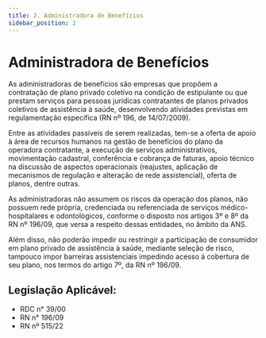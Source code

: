 ```yaml
---
title: 2. Administradora de Benefícios
sidebar_position: 2
---
```


# Administradora de Benefícios

As administradoras de benefícios são empresas que propõem a contratação de plano privado coletivo na
condição de estipulante ou que prestam serviços para pessoas jurídicas contratantes de planos privados coletivos de assistência à saúde, desenvolvendo atividades previstas em regulamentação específica (RN nº 196, de 14/07/2009).

Entre as atividades passíveis de serem realizadas, tem-se a oferta de apoio à área de recursos humanos
na gestão de benefícios do plano da operadora contratante, a execução de serviços administrativos,
movimentação cadastral, conferência e cobrança de faturas, apoio técnico na discussão de aspectos
operacionais (reajustes, aplicação de mecanismos de regulação e alteração de rede assistencial), oferta de planos, dentre outras.

As administradoras não assumem os riscos da operação dos planos, não possuem rede própria, credenciada ou referenciada de serviços médico-hospitalares e odontológicos, conforme o disposto nos artigos 3º e 8º da RN nº 196/09, que versa a respeito dessas entidades, no âmbito da ANS.

Além disso, não poderão impedir ou restringir a participação de consumidor em plano privado de assistência à saúde, mediante seleção de risco, tampouco impor barreiras assistenciais impedindo acesso à cobertura de seu plano, nos termos do artigo 7º, da RN nº 196/09.

## Legislação Aplicável:

- RDC n° 39/00
- RN n° 196/09
- RN nº 515/22
